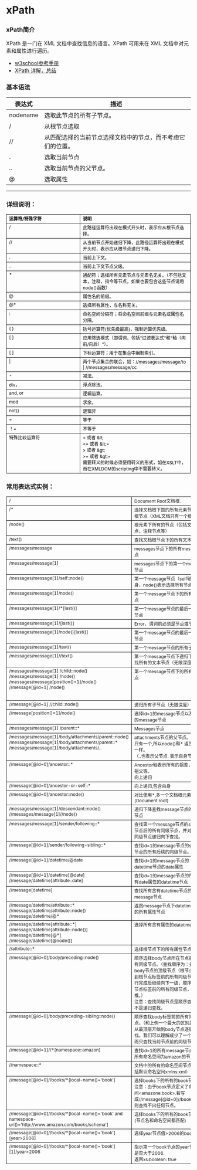 # xPath

### xPath简介

XPath 是一门在 XML 文档中查找信息的语言。XPath 可用来在 XML 文档中对元素和属性进行遍历。

- [w3school参考手册](http://www.w3school.com.cn/xpath/index.asp)
- [XPath 详解，总结](https://www.cnblogs.com/fdszlzl/archive/2009/06/02/1494836.html)

### 基本语法

| 表达式  		| 描述                 			   |
| -------------	|------------------------  |
| nodename	    | 选取此节点的所有子节点。    |
| /			    | 从根节点选取     		   |
| //			| 从匹配选择的当前节点选择文档中的节点，而不考虑它们的位置。|
| .			    | 选取当前节点  			   |
| ..			| 选取当前节点的父节点。        |
| @			    | 选取属性  		 	       |


---
### 详细说明：
<table style="border-collapse: collapse" border="0">
<thead>
<td style="width: 40%;border-right: black 0.5pt solid; padding-right: 7px; border-top: black 0.5pt solid; padding-left: 7px; border-left: black 0.5pt solid; border-bottom: black 0.5pt solid">
	<div><span style="font-size: 9pt; color: black"><strong>运算符/特殊字符</strong></span></div>
</td>
<td style="border-right: black 0.5pt solid; padding-right: 7px; border-top: black 0.5pt solid; padding-left: 7px; border-left: medium none; border-bottom: black 0.5pt solid">
	<div><span style="font-size: 9pt; color: black"><strong>说明</strong></span></div>
</td>
</thead>
<tbody valign="top">
<tr style="height: 18px">
<td style="border-right: black 0.5pt solid; padding-right: 7px; border-top: medium none; padding-left: 7px; border-left: black 0.5pt solid; border-bottom: black 0.5pt solid">
	<div><span style="font-size: 9pt; color: black">/ </span></div>
</td>
<td style="border-right: black 0.5pt solid; padding-right: 7px; border-top: medium none; padding-left: 7px; border-left: medium none; border-bottom: black 0.5pt solid">
	<div><span style="font-size: 9pt; color: black">此路径运算符出现在模式开头时，表示应从根节点选择。</span></div>
</td>
</tr>
<tr style="height: 18px">
<td style="border-right: black 0.5pt solid; padding-right: 7px; border-top: medium none; padding-left: 7px; border-left: black 0.5pt solid; border-bottom: black 0.5pt solid">
	<div><span style="font-size: 9pt; color: black">// </span></div>
</td>
<td style="border-right: black 0.5pt solid; padding-right: 7px; border-top: medium none; padding-left: 7px; border-left: medium none; border-bottom: black 0.5pt solid">
	<div><span style="font-size: 9pt; color: black">从当前节点开始递归下降，此路径运算符出现在模式开头时，表示应从根节点递归下降。</span></div>
</td>
</tr>
<tr style="height: 18px">
<td style="border-right: black 0.5pt solid; padding-right: 7px; border-top: medium none; padding-left: 7px; border-left: black 0.5pt solid; border-bottom: black 0.5pt solid">
	<div><span style="font-size: 9pt; color: black">. </span></div>
</td>
<td style="border-right: black 0.5pt solid; padding-right: 7px; border-top: medium none; padding-left: 7px; border-left: medium none; border-bottom: black 0.5pt solid">
	<div><span style="font-size: 9pt; color: black">当前上下文。</span></div>
</td>
</tr>
<tr style="height: 18px">
<td style="border-right: black 0.5pt solid; padding-right: 7px; border-top: medium none; padding-left: 7px; border-left: black 0.5pt solid; border-bottom: black 0.5pt solid">
	<div><span style="font-size: 9pt; color: black">.. </span></div>
</td>
<td style="border-right: black 0.5pt solid; padding-right: 7px; border-top: medium none; padding-left: 7px; border-left: medium none; border-bottom: black 0.5pt solid">
	<div><span style="font-size: 9pt; color: black">当前上下文节点父级。</span></div>
</td>
</tr>
<tr style="height: 18px">
<td style="border-right: black 0.5pt solid; padding-right: 7px; border-top: medium none; padding-left: 7px; border-left: black 0.5pt solid; border-bottom: black 0.5pt solid">
	<div><span style="font-size: 9pt; color: black">* </span></div>
</td>
<td style="border-right: black 0.5pt solid; padding-right: 7px; border-top: medium none; padding-left: 7px; border-left: medium none; border-bottom: black 0.5pt solid">
	<div><span style="font-size: 9pt; color: black">通配符；选择所有元素节点与元素名无关。（不包括文本，注释，指令等节点，如果也要包含这些节点请用node()函数）</span></div>
</td>
</tr>
<tr style="height: 18px">
<td style="border-right: black 0.5pt solid; padding-right: 7px; border-top: medium none; padding-left: 7px; border-left: black 0.5pt solid; border-bottom: black 0.5pt solid">
	<div><span style="font-size: 9pt; color: black">@ </span></div>
</td>
<td style="border-right: black 0.5pt solid; padding-right: 7px; border-top: medium none; padding-left: 7px; border-left: medium none; border-bottom: black 0.5pt solid">
	<div><span style="font-size: 9pt; color: black">属性名的前缀。</span></div>
</td>
</tr>
<tr style="height: 18px">
<td style="border-right: black 0.5pt solid; padding-right: 7px; border-top: medium none; padding-left: 7px; border-left: black 0.5pt solid; border-bottom: black 0.5pt solid">
	<div><span style="font-size: 9pt; color: black">@* </span></div>
</td>
<td style="border-right: black 0.5pt solid; padding-right: 7px; border-top: medium none; padding-left: 7px; border-left: medium none; border-bottom: black 0.5pt solid">
	<div><span style="font-size: 9pt; color: black">选择所有属性，与名称无关。</span></div>
</td>
</tr>
<tr style="height: 18px">
<td style="border-right: black 0.5pt solid; padding-right: 7px; border-top: medium none; padding-left: 7px; border-left: black 0.5pt solid; border-bottom: black 0.5pt solid">
	<div><span style="font-size: 9pt; color: black">: </span></div>
</td>
<td style="border-right: black 0.5pt solid; padding-right: 7px; border-top: medium none; padding-left: 7px; border-left: medium none; border-bottom: black 0.5pt solid">
	<div><span style="font-size: 9pt; color: black">命名空间分隔符；将命名空间前缀与元素名或属性名分隔。</span></div>
</td>
</tr>
<tr style="height: 18px">
<td style="border-right: black 0.5pt solid; padding-right: 7px; border-top: medium none; padding-left: 7px; border-left: black 0.5pt solid; border-bottom: black 0.5pt solid">
	<div><span style="font-size: 9pt; color: black">( ) </span></div>
</td>
<td style="border-right: black 0.5pt solid; padding-right: 7px; border-top: medium none; padding-left: 7px; border-left: medium none; border-bottom: black 0.5pt solid">
	<div><span style="font-size: 9pt; color: black">括号运算符(优先级最高)，强制运算优先级。</span></div>
</td>
</tr>
<tr style="height: 18px">
<td style="border-right: black 0.5pt solid; padding-right: 7px; border-top: medium none; padding-left: 7px; border-left: black 0.5pt solid; border-bottom: black 0.5pt solid">
	<div><span style="font-size: 9pt; color: black">[ ] </span></div>
</td>
<td style="border-right: black 0.5pt solid; padding-right: 7px; border-top: medium none; padding-left: 7px; border-left: medium none; border-bottom: black 0.5pt solid">
	<div><span style="font-size: 9pt; color: black">应用筛选模式（即谓词，包括"过滤表达式"和"轴（向前/向后）"）。</span></div>
</td>
</tr>
<tr style="height: 18px">
<td style="border-right: black 0.5pt solid; padding-right: 7px; border-top: medium none; padding-left: 7px; border-left: black 0.5pt solid; border-bottom: black 0.5pt solid">
	<div><span style="font-size: 9pt; color: black">[ ] </span></div>
</td>
<td style="border-right: black 0.5pt solid; padding-right: 7px; border-top: medium none; padding-left: 7px; border-left: medium none; border-bottom: black 0.5pt solid">
	<div><span style="font-size: 9pt; color: black">下标运算符；用于在集合中编制索引。</span></div>
</td>
</tr>
<tr style="height: 18px">
<td style="border-right: black 0.5pt solid; padding-right: 7px; border-top: medium none; padding-left: 7px; border-left: black 0.5pt solid; border-bottom: black 0.5pt solid">
	<div><span style="font-size: 9pt; color: black">| </span></div>
</td>
<td style="border-right: black 0.5pt solid; padding-right: 7px; border-top: medium none; padding-left: 7px; border-left: medium none; border-bottom: black 0.5pt solid">
	<div><span style="font-size: 9pt; color: black">两个节点集合的联合，如：//messages/message/to | //messages/message/cc</span></div>
</td>
</tr>
<tr style="height: 18px">
	<td style="border-right: black 0.5pt solid; padding-right: 7px; border-top: medium none; padding-left: 7px; border-left: black 0.5pt solid; border-bottom: black 0.5pt solid">
		<div><span style="font-size: 9pt; color: black">- </span></div>
	</td>
	<td style="border-right: black 0.5pt solid; padding-right: 7px; border-top: medium none; padding-left: 7px; border-left: medium none; border-bottom: black 0.5pt solid">
		<div><span style="font-size: 9pt; color: black">减法。</span></div>
	</td>
</tr>
<tr style="height: 18px">
<td style="border-right: black 0.5pt solid; padding-right: 7px; border-top: medium none; padding-left: 7px; border-left: black 0.5pt solid; border-bottom: black 0.5pt solid">
	<div><span style="font-size: 9pt; color: black">div，</span></div>
</td>
<td style="border-right: black 0.5pt solid; padding-right: 7px; border-top: medium none; padding-left: 7px; border-left: medium none; border-bottom: black 0.5pt solid">
	<div><span style="font-size: 9pt; color: black">浮点除法。</span></div>
</td>
</tr>
<tr style="height: 18px">
<td style="border-right: black 0.5pt solid; padding-right: 7px; border-top: medium none; padding-left: 7px; border-left: black 0.5pt solid; border-bottom: black 0.5pt solid">
	<div><span style="font-size: 9pt; color: black">and, or </span></div>
</td>
<td style="border-right: black 0.5pt solid; padding-right: 7px; border-top: medium none; padding-left: 7px; border-left: medium none; border-bottom: black 0.5pt solid">
	<div><span style="font-size: 9pt; color: black">逻辑运算。</span></div>
</td>
</tr>
<tr style="height: 18px">
<td style="border-right: black 0.5pt solid; padding-right: 7px; border-top: medium none; padding-left: 7px; border-left: black 0.5pt solid; border-bottom: black 0.5pt solid">
	<div><span style="font-size: 9pt; color: black">mod </span></div>
</td>
<td style="border-right: black 0.5pt solid; padding-right: 7px; border-top: medium none; padding-left: 7px; border-left: medium none; border-bottom: black 0.5pt solid">
	<div><span style="font-size: 9pt; color: black">求余。</span></div>
</td>
</tr>
<tr style="height: 18px">
<td style="border-right: black 0.5pt solid; padding-right: 7px; border-top: medium none; padding-left: 7px; border-left: black 0.5pt solid; border-bottom: black 0.5pt solid">
	<div><span style="font-size: 9pt">not()</span></div>
</td>
<td style="border-right: black 0.5pt solid; padding-right: 7px; border-top: medium none; padding-left: 7px; border-left: medium none; border-bottom: black 0.5pt solid">
	<div><span style="font-size: 9pt; color: black">逻辑非</span></div>
</td>
</tr>
<tr style="height: 18px">
<td style="border-right: black 0.5pt solid; padding-right: 7px; border-top: medium none; padding-left: 7px; border-left: black 0.5pt solid; border-bottom: black 0.5pt solid">
	<div><span style="font-size: 9pt">=</span></div>
</td>
<td style="border-right: black 0.5pt solid; padding-right: 7px; border-top: medium none; padding-left: 7px; border-left: medium none; border-bottom: black 0.5pt solid">
	<div><span style="font-size: 9pt; color: black">等于</span></div>
</td>
</tr>
<tr style="height: 18px">
<td style="border-right: black 0.5pt solid; padding-right: 7px; border-top: medium none; padding-left: 7px; border-left: black 0.5pt solid; border-bottom: black 0.5pt solid">
	<div><span style="font-size: 9pt; color: black">！=</span></div>
</td>
<td style="border-right: black 0.5pt solid; padding-right: 7px; border-top: medium none; padding-left: 7px; border-left: medium none; border-bottom: black 0.5pt solid">
	<div><span style="font-size: 9pt; color: black">不等于</span></div>
</td>
</tr>
<tr style="height: 18px">
<td style="border-right: black 0.5pt solid; padding-right: 7px; border-top: medium none; padding-left: 7px; border-left: black 0.5pt solid; border-bottom: black 0.5pt solid">
	<div><span style="font-size: 9pt; color: black">特殊比较运算符</span></div>
</td>
<td style="border-right: black 0.5pt solid; padding-right: 7px; border-top: medium none; padding-left: 7px; border-left: medium none; border-bottom: black 0.5pt solid">
	<div><span style="font-size: 9pt; color: black">&lt; 或者 &amp;lt; </span></div>
	<div><span style="font-size: 9pt; color: black">&lt;= 或者 &amp;lt;= </span></div>
	<div><span style="font-size: 9pt; color: black">&gt; 或者 &amp;gt; </span></div>
	<div><span style="font-size: 9pt; color: black">&gt;= 或者 &amp;gt;= </span></div>
	<div><span style="font-size: 9pt; color: black">需要转义的时候必须使用转义的形式，如在XSLT中，而在XMLDOM的scripting中不需要转义。</span></div>
</td>
</tr>
</tbody>
</table>


### 常用表达式实例：

<table style="border-collapse: collapse" border="0">
<tbody valign="top">
<tr>
<td style="border-right: black 0.5pt solid; padding-right: 7px; border-top: black 0.5pt solid; padding-left: 7px; border-left: black 0.5pt solid; border-bottom: black 0.5pt solid">
<div><span style="font-size: 9pt">/</span></div></td>
<td style="border-right: black 0.5pt solid; padding-right: 7px; border-top: black 0.5pt solid; padding-left: 7px; border-left: medium none; border-bottom: black 0.5pt solid">
<div><span style="font-size: 9pt">Document Root文档根.</span></div></td></tr>
<tr>
<td style="border-right: black 0.5pt solid; padding-right: 7px; border-top: medium none; padding-left: 7px; border-left: black 0.5pt solid; border-bottom: black 0.5pt solid">
<div><span style="font-size: 9pt">/*</span></div></td>
<td style="border-right: black 0.5pt solid; padding-right: 7px; border-top: medium none; padding-left: 7px; border-left: medium none; border-bottom: black 0.5pt solid">
<div><span style="font-size: 9pt">选择文档根下面的所有元素节点，即根节点（XML文档只有一个根节点）</span></div></td></tr>
<tr>
<td style="border-right: black 0.5pt solid; padding-right: 7px; border-top: medium none; padding-left: 7px; border-left: black 0.5pt solid; border-bottom: black 0.5pt solid">
<div><span style="font-size: 9pt">/node()</span></div></td>
<td style="border-right: black 0.5pt solid; padding-right: 7px; border-top: medium none; padding-left: 7px; border-left: medium none; border-bottom: black 0.5pt solid">
<div><span style="font-size: 9pt">根元素下所有的节点（包括文本节点，注释节点等）</span></div></td></tr>
<tr>
<td style="border-right: black 0.5pt solid; padding-right: 7px; border-top: medium none; padding-left: 7px; border-left: black 0.5pt solid; border-bottom: black 0.5pt solid">
<div><span style="font-size: 9pt">/text()</span></div></td>
<td style="border-right: black 0.5pt solid; padding-right: 7px; border-top: medium none; padding-left: 7px; border-left: medium none; border-bottom: black 0.5pt solid">
<div><span style="font-size: 9pt">查找文档根节点下的所有文本节点</span></div></td></tr>
<tr>
<td style="border-right: black 0.5pt solid; padding-right: 7px; border-top: medium none; padding-left: 7px; border-left: black 0.5pt solid; border-bottom: black 0.5pt solid">
<div><span style="font-size: 9pt">/messages/message</span></div></td>
<td style="border-right: black 0.5pt solid; padding-right: 7px; border-top: medium none; padding-left: 7px; border-left: medium none; border-bottom: black 0.5pt solid">
<div><span style="font-size: 9pt">messages节点下的所有message节点</span></div></td></tr>
<tr>
<td style="border-right: black 0.5pt solid; padding-right: 7px; border-top: medium none; padding-left: 7px; border-left: black 0.5pt solid; border-bottom: black 0.5pt solid">
<div><span style="font-size: 9pt">/messages/message[1]</span></div></td>
<td style="border-right: black 0.5pt solid; padding-right: 7px; border-top: medium none; padding-left: 7px; border-left: medium none; border-bottom: black 0.5pt solid">
<div><span style="font-size: 9pt">messages节点下的第一个message节点</span></div></td></tr>
<tr>
<td style="border-right: black 0.5pt solid; padding-right: 7px; border-top: medium none; padding-left: 7px; border-left: black 0.5pt solid; border-bottom: black 0.5pt solid">
<div><span style="font-size: 9pt">/messages/message[1]/self::node()</span></div></td>
<td style="border-right: black 0.5pt solid; padding-right: 7px; border-top: medium none; padding-left: 7px; border-left: medium none; border-bottom: black 0.5pt solid">
<div><span style="font-size: 9pt">第一个message节点（self轴表示自身，node()表示选择所有节点）</span></div></td></tr>
<tr>
<td style="border-right: black 0.5pt solid; padding-right: 7px; border-top: medium none; padding-left: 7px; border-left: black 0.5pt solid; border-bottom: black 0.5pt solid">
<div><span style="font-size: 9pt">/messages/message[1]/node()</span></div></td>
<td style="border-right: black 0.5pt solid; padding-right: 7px; border-top: medium none; padding-left: 7px; border-left: medium none; border-bottom: black 0.5pt solid">
<div><span style="font-size: 9pt">第一个message节点下的所有子节点</span></div></td></tr>
<tr>
<td style="border-right: black 0.5pt solid; padding-right: 7px; border-top: medium none; padding-left: 7px; border-left: black 0.5pt solid; border-bottom: black 0.5pt solid">
<div><span style="font-size: 9pt">/messages/message[1]/*[last()]</span></div></td>
<td style="border-right: black 0.5pt solid; padding-right: 7px; border-top: medium none; padding-left: 7px; border-left: medium none; border-bottom: black 0.5pt solid">
<div><span style="font-size: 9pt">第一个message节点的最后一个子节点</span></div></td></tr>
<tr>
<td style="border-right: black 0.5pt solid; padding-right: 7px; border-top: medium none; padding-left: 7px; border-left: black 0.5pt solid; border-bottom: black 0.5pt solid">
<div><span style="font-size: 9pt">/messages/message[1]/[last()]</span></div></td>
<td style="border-right: black 0.5pt solid; padding-right: 7px; border-top: medium none; padding-left: 7px; border-left: medium none; border-bottom: black 0.5pt solid">
<div><span style="font-size: 9pt">Error，谓词前必须是节点或节点集</span></div></td></tr>
<tr>
<td style="border-right: black 0.5pt solid; padding-right: 7px; border-top: medium none; padding-left: 7px; border-left: black 0.5pt solid; border-bottom: black 0.5pt solid">
<div><span style="font-size: 9pt">/messages/message[1]/node()[last()]</span></div></td>
<td style="border-right: black 0.5pt solid; padding-right: 7px; border-top: medium none; padding-left: 7px; border-left: medium none; border-bottom: black 0.5pt solid">
<div><span style="font-size: 9pt">第一个message节点的最后一个子节点</span></div></td></tr>
<tr>
<td style="border-right: black 0.5pt solid; padding-right: 7px; border-top: medium none; padding-left: 7px; border-left: black 0.5pt solid; border-bottom: black 0.5pt solid">
<div><span style="font-size: 9pt">/messages/message[1]/text()</span></div></td>
<td style="border-right: black 0.5pt solid; padding-right: 7px; border-top: medium none; padding-left: 7px; border-left: medium none; border-bottom: black 0.5pt solid">
<div><span style="font-size: 9pt">第一个message节点的所有子节点</span></div></td></tr>
<tr>
<td style="border-right: black 0.5pt solid; padding-right: 7px; border-top: medium none; padding-left: 7px; border-left: black 0.5pt solid; border-bottom: black 0.5pt solid">
<div><span style="font-size: 9pt">/messages/message[1]//text()</span></div></td>
<td style="border-right: black 0.5pt solid; padding-right: 7px; border-top: medium none; padding-left: 7px; border-left: medium none; border-bottom: black 0.5pt solid">
<div><span style="font-size: 9pt">第一个message节点下递归下降查找所有的文本节点（无限深度）</span></div></td></tr>
<tr style="height: 91px">
<td style="border-right: black 0.5pt solid; padding-right: 7px; border-top: medium none; padding-left: 7px; border-left: black 0.5pt solid; border-bottom: 0.5pt solid">
<div><span style="font-size: 9pt">/messages/message[1] /child::node() </span></div>
<div><span style="font-size: 9pt">/messages/message[1] /node() </span></div>
<div><span style="font-size: 9pt">/messages/message[position()=1]/node() </span></div>
<div><span style="font-size: 9pt">//message[@id=1] /node()</span></div></td>
<td style="border-right: black 0.5pt solid; padding-right: 7px; border-top: medium none; padding-left: 7px; border-left: medium none; border-bottom: 0.5pt solid">
<div><span style="font-size: 9pt">第一个message节点下的所有子节点</span></div></td></tr>
<tr style="height: 24px">
<td style="border-right: black 0.5pt solid; padding-right: 7px; border-top: medium none; padding-left: 7px; border-left: black 0.5pt solid; border-bottom: black 0.5pt solid">
<div><span style="font-size: 9pt">//message[@id=1] //child::node()</span></div></td>
<td style="border-right: black 0.5pt solid; padding-right: 7px; border-top: medium none; padding-left: 7px; border-left: medium none; border-bottom: black 0.5pt solid">
<div><span style="font-size: 9pt">递归所有子节点（无限深度）</span></div></td></tr>
<tr style="height: 24px">
<td style="border-right: black 0.5pt solid; padding-right: 7px; border-top: medium none; padding-left: 7px; border-left: black 0.5pt solid; border-bottom: black 0.5pt solid">
<div><span style="font-size: 9pt">//message[position()=1]/node()</span></div></td>
<td style="border-right: black 0.5pt solid; padding-right: 7px; border-top: medium none; padding-left: 7px; border-left: medium none; border-bottom: black 0.5pt solid">
<div><span style="font-size: 9pt">选择id=1的message节点以及id=0的message节点</span></div></td></tr>
<tr>
<td style="border-right: black 0.5pt solid; padding-right: 7px; border-top: medium none; padding-left: 7px; border-left: black 0.5pt solid; border-bottom: black 0.5pt solid">
<div><span style="font-size: 9pt">/messages/message[1] /parent::*</span></div></td>
<td style="border-right: black 0.5pt solid; padding-right: 7px; border-top: medium none; padding-left: 7px; border-left: medium none; border-bottom: black 0.5pt solid">
<div><span style="font-size: 9pt">Messages节点</span></div></td></tr>
<tr>
<td style="border-right: black 0.5pt solid; padding-right: 7px; border-top: medium none; padding-left: 7px; border-left: black 0.5pt solid; border-bottom: black 0.5pt solid">
<div><span style="font-size: 9pt">/messages/message[1]/body/attachments/parent::node() </span></div>
<div><span style="font-size: 9pt">/messages/message[1]/body/attachments/parent::* /messages/message[1]/body/attachments/..</span></div></td>
<td style="border-right: black 0.5pt solid; padding-right: 7px; border-top: medium none; padding-left: 7px; border-left: medium none; border-bottom: black 0.5pt solid">
<div><span style="font-size: 9pt">attachments节点的父节点。父节点只有一个,所以node()和* 返回结果一样。 </span></div>
<div><span style="font-size: 9pt">（..也表示父节点. 表示自身节点）</span></div></td></tr>
<tr>
<td style="border-right: black 0.5pt solid; padding-right: 7px; border-top: medium none; padding-left: 7px; border-left: black 0.5pt solid; border-bottom: black 0.5pt solid">
<div><span style="font-size: 9pt">//message[@id=0]/ancestor::*</span></div></td>
<td style="border-right: black 0.5pt solid; padding-right: 7px; border-top: medium none; padding-left: 7px; border-left: medium none; border-bottom: black 0.5pt solid">
<div><span style="font-size: 9pt">Ancestor轴表示所有的祖辈，父，祖父等。 </span></div>
<div><span style="font-size: 9pt">向上递归</span></div></td></tr>
<tr>
<td style="border-right: black 0.5pt solid; padding-right: 7px; border-top: medium none; padding-left: 7px; border-left: black 0.5pt solid; border-bottom: black 0.5pt solid">
<div><span style="font-size: 9pt">//message[@id=0]/ancestor-or-self::*</span></div></td>
<td style="border-right: black 0.5pt solid; padding-right: 7px; border-top: medium none; padding-left: 7px; border-left: medium none; border-bottom: black 0.5pt solid">
<div><span style="font-size: 9pt">向上递归,包含自身</span></div></td></tr>
<tr>
<td style="border-right: black 0.5pt solid; padding-right: 7px; border-top: medium none; padding-left: 7px; border-left: black 0.5pt solid; border-bottom: black 0.5pt solid">
<div><span style="font-size: 9pt">//message[@id=0]/ancestor::node()</span></div></td>
<td style="border-right: black 0.5pt solid; padding-right: 7px; border-top: medium none; padding-left: 7px; border-left: medium none; border-bottom: black 0.5pt solid">
<div><span style="font-size: 9pt">对比使用*,多一个文档根元素(Document root)</span></div></td></tr>
<tr>
<td style="border-right: black 0.5pt solid; padding-right: 7px; border-top: medium none; padding-left: 7px; border-left: black 0.5pt solid; border-bottom: black 0.5pt solid">
<div><span style="font-size: 9pt">/messages/message[1]/descendant::node() </span></div>
<div><span style="font-size: 9pt">//messages/message[1]//node()</span></div></td>
<td style="border-right: black 0.5pt solid; padding-right: 7px; border-top: medium none; padding-left: 7px; border-left: medium none; border-bottom: black 0.5pt solid">
<div><span style="font-size: 9pt">递归下降查找message节点的所有节点</span></div></td></tr>
<tr>
<td style="border-right: black 0.5pt solid; padding-right: 7px; border-top: medium none; padding-left: 7px; border-left: black 0.5pt solid; border-bottom: black 0.5pt solid">
<div><span style="font-size: 9pt">/messages/message[1]/sender/following::*</span></div></td>
<td style="border-right: black 0.5pt solid; padding-right: 7px; border-top: medium none; padding-left: 7px; border-left: medium none; border-bottom: black 0.5pt solid">
<div><span style="font-size: 9pt">查找第一个message节点的sender节点后的所有同级节点，并对每一个同级节点递归向下查找。</span></div></td></tr>
<tr>
<td style="border-right: black 0.5pt solid; padding-right: 7px; border-top: medium none; padding-left: 7px; border-left: black 0.5pt solid; border-bottom: black 0.5pt solid">
<div><span style="font-size: 9pt">//message[@id=1]/sender/following-sibling::*</span></div></td>
<td style="border-right: black 0.5pt solid; padding-right: 7px; border-top: medium none; padding-left: 7px; border-left: medium none; border-bottom: black 0.5pt solid">
<div><span style="font-size: 9pt">查找id=1的message节点的sender节点的所有后续的同级节点。</span></div></td></tr>
<tr>
<td style="border-right: black 0.5pt solid; padding-right: 7px; border-top: medium none; padding-left: 7px; border-left: black 0.5pt solid; border-bottom: black 0.5pt solid">
<div><span style="font-size: 9pt">//message[@id=1]/datetime/@date</span></div></td>
<td style="border-right: black 0.5pt solid; padding-right: 7px; border-top: medium none; padding-left: 7px; border-left: medium none; border-bottom: black 0.5pt solid">
<div><span style="font-size: 9pt">查找id=1的message节点的datetime节点的date属性</span></div></td></tr>
<tr>
<td style="border-right: black 0.5pt solid; padding-right: 7px; border-top: medium none; padding-left: 7px; border-left: black 0.5pt solid; border-bottom: black 0.5pt solid">
<div><span style="font-size: 9pt">//message[@id=1]/datetime[@date] </span></div>
<div><span style="font-size: 9pt">//message/datetime[attribute::date]</span></div></td>
<td style="border-right: black 0.5pt solid; padding-right: 7px; border-top: medium none; padding-left: 7px; border-left: medium none; border-bottom: black 0.5pt solid">
<div><span style="font-size: 9pt">查找id=1的message节点的所有含有date属性的datetime节点</span></div></td></tr>
<tr>
<td style="border-right: black 0.5pt solid; padding-right: 7px; border-top: medium none; padding-left: 7px; border-left: black 0.5pt solid; border-bottom: black 0.5pt solid">
<div><span style="font-size: 9pt">//message[datetime]</span></div></td>
<td style="border-right: black 0.5pt solid; padding-right: 7px; border-top: medium none; padding-left: 7px; border-left: medium none; border-bottom: black 0.5pt solid">
<div><span style="font-size: 9pt">查找所有含有datetime节点的message节点</span></div></td></tr>
<tr>
<td style="border-right: black 0.5pt solid; padding-right: 7px; border-top: medium none; padding-left: 7px; border-left: black 0.5pt solid; border-bottom: black 0.5pt solid">
<div><span style="font-size: 9pt">//message/datetime/attribute::* </span></div>
<div><span style="font-size: 9pt">//message/datetime/attribute::node() </span></div>
<div><span style="font-size: 9pt">//message/datetime/@*</span></div></td>
<td style="border-right: black 0.5pt solid; padding-right: 7px; border-top: medium none; padding-left: 7px; border-left: medium none; border-bottom: black 0.5pt solid">
<div><span style="font-size: 9pt">返回message节点下datetime节点的所有属性节点</span></div></td></tr>
<tr>
<td style="border-right: black 0.5pt solid; padding-right: 7px; border-top: medium none; padding-left: 7px; border-left: black 0.5pt solid; border-bottom: black 0.5pt solid">
<div><span style="font-size: 9pt">//message/datetime[attribute::*] </span></div>
<div><span style="font-size: 9pt">//message/datetime[attribute::node()] </span></div>
<div><span style="font-size: 9pt">//message/datetime[@*] </span></div>
<div><span style="font-size: 9pt">//message/datetime[@node()]</span></div></td>
<td style="border-right: black 0.5pt solid; padding-right: 7px; border-top: medium none; padding-left: 7px; border-left: medium none; border-bottom: black 0.5pt solid">
<div><span style="font-size: 9pt">选择所有含有属性的datetime节点</span></div></td></tr>
<tr>
<td style="border-right: black 0.5pt solid; padding-right: 7px; border-top: medium none; padding-left: 7px; border-left: black 0.5pt solid; border-bottom: black 0.5pt solid">
<div><span style="font-size: 9pt">//attribute::*</span></div></td>
<td style="border-right: black 0.5pt solid; padding-right: 7px; border-top: medium none; padding-left: 7px; border-left: medium none; border-bottom: black 0.5pt solid">
<div><span style="font-size: 9pt">选择根节点下的所有属性节点</span></div></td></tr>
<tr>
<td style="border-right: black 0.5pt solid; padding-right: 7px; border-top: medium none; padding-left: 7px; border-left: black 0.5pt solid; border-bottom: black 0.5pt solid">
<div><span style="font-size: 9pt">//message[@id=0]/body/preceding::node()</span></div></td>
<td style="border-right: black 0.5pt solid; padding-right: 7px; border-top: medium none; padding-left: 7px; border-left: medium none; border-bottom: black 0.5pt solid">
<div><span style="font-size: 9pt">顺序选择body节点所在节点前的所有同级节点。（查找顺序为：先找到body节点的顶级节点（根节点）,得到根节点标签前的所有同级节点，执行完成后继续向下一级，顺序得到该节点标签前的所有同级节点，依次类推。） </span></div>
<div><span style="font-size: 9pt">注意：查找同级节点是顺序查找，而不是递归查找。</span></div></td></tr>
<tr>
<td style="border-right: black 0.5pt solid; padding-right: 7px; border-top: medium none; padding-left: 7px; border-left: black 0.5pt solid; border-bottom: black 0.5pt solid">
<div><span style="font-size: 9pt">//message[@id=0]/body/preceding-sibling::node()</span></div></td>
<td style="border-right: black 0.5pt solid; padding-right: 7px; border-top: medium none; padding-left: 7px; border-left: medium none; border-bottom: black 0.5pt solid">
<div><span style="font-size: 9pt">顺序查找body标签前的所有同级节点。（和上例一个最大的区别是：不从最顶层开始到body节点逐层查找。我们可以理解成少了一个循环，而只查找当前节点前的同级节点）</span></div></td></tr>
<tr>
<td style="border-right: black 0.5pt solid; padding-right: 7px; border-top: medium none; padding-left: 7px; border-left: black 0.5pt solid; border-bottom: black 0.5pt solid">
<div><span style="font-size: 9pt">//message[@id=1]//*[namespace::amazon]</span></div></td>
<td style="border-right: black 0.5pt solid; padding-right: 7px; border-top: medium none; padding-left: 7px; border-left: medium none; border-bottom: black 0.5pt solid">
<div><span style="font-size: 9pt">查找id=1的所有message节点下的所有命名空间为amazon的节点。</span></div></td></tr>
<tr>
<td style="border-right: black 0.5pt solid; padding-right: 7px; border-top: medium none; padding-left: 7px; border-left: black 0.5pt solid; border-bottom: black 0.5pt solid">
<div><span style="font-size: 9pt">//namespace::*</span></div></td>
<td style="border-right: black 0.5pt solid; padding-right: 7px; border-top: medium none; padding-left: 7px; border-left: medium none; border-bottom: black 0.5pt solid">
<div><span style="font-size: 9pt">文档中的所有的命名空间节点。（包括默认命名空间xmlns:xml）</span></div></td></tr>
<tr>
<td style="border-right: black 0.5pt solid; padding-right: 7px; border-top: medium none; padding-left: 7px; border-left: black 0.5pt solid; border-bottom: black 0.5pt solid">
<div><span style="font-size: 9pt">//message[@id=0]//books/*[local-name()='book']</span></div></td>
<td style="border-right: black 0.5pt solid; padding-right: 7px; border-top: medium none; padding-left: 7px; border-left: medium none; border-bottom: black 0.5pt solid">
<div><span style="font-size: 9pt">选择books下的所有的book节点， </span></div>
<div><span style="font-size: 9pt">注意：由于book节点定义了命名空间&lt;amazone:book&gt;.若写成//message[@id=0]//books/book则查找不出任何节点。</span></div></td></tr>
<tr>
<td style="border-right: black 0.5pt solid; padding-right: 7px; border-top: medium none; padding-left: 7px; border-left: black 0.5pt solid; border-bottom: black 0.5pt solid">
<div><span style="font-size: 9pt">//message[@id=0]//books/*[local-name()='book' and namespace-uri()='http://www.amazon.com/books/schema']</span></div></td>
<td style="border-right: black 0.5pt solid; padding-right: 7px; border-top: medium none; padding-left: 7px; border-left: medium none; border-bottom: black 0.5pt solid">
<div><span style="font-size: 9pt">选择books下的所有的book节点，(节点名和命名空间都匹配) </span></div></td></tr>
<tr>
<td style="border-right: black 0.5pt solid; padding-right: 7px; border-top: medium none; padding-left: 7px; border-left: black 0.5pt solid; border-bottom: black 0.5pt solid">
<div><span style="font-size: 9pt">//message[@id=0]//books/*[local-name()='book'][year&gt;2006]</span></div></td>
<td style="border-right: black 0.5pt solid; padding-right: 7px; border-top: medium none; padding-left: 7px; border-left: medium none; border-bottom: black 0.5pt solid">
<div><span style="font-size: 9pt">选择year节点值&gt;2006的book节点</span></div></td></tr>
<tr>
<td style="border-right: black 0.5pt solid; padding-right: 7px; border-top: medium none; padding-left: 7px; border-left: black 0.5pt solid; border-bottom: black 0.5pt solid">
<div><span style="font-size: 9pt">//message[@id=0]//books/*[local-name()='book'][1]/year&gt;2006</span></div></td>
<td style="border-right: black 0.5pt solid; padding-right: 7px; border-top: medium none; padding-left: 7px; border-left: medium none; width: 340px; border-bottom: black 0.5pt solid; height: 18px">
<div><span style="font-size: 9pt">指示第一个book节点的year节点值是否大于2006. </span></div>
<div><span style="font-size: 9pt">返回xs:boolean: true</span></div></td></tr></tbody></table>
